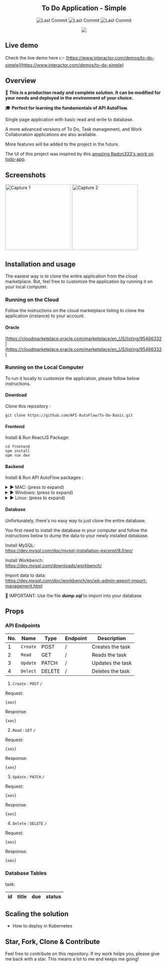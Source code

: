 <!-- <h1 align="center">
<img
		width="250"
		alt="To Do Application - Simple"
		src="https://github.com/API-AutoFlow/To-Do-Basic/blob/master/preview/logo.gif">
</h1> -->
<h2 align="center">
	To Do Application - Simple
</h2>


<!-- https://github.com/Ileriayo/markdown-badges -->
<!-- use https://shields.io/ to create the image -->
<p align="center">

<img alt="Last Commit" src="https://img.shields.io/badge/react-v1.1.1-%2320232a.svg?style=for-the-badge&logo=react&logoColor=%2361DAFB">
<img alt="Last Commit" src="https://img.shields.io/badge/API%20AutoFlow-v1.1.1-2cb706.svg?style=for-the-badge">
<img alt="Last Commit" src="https://img.shields.io/badge/mysql-v1.1.1-%2300f.svg?style=for-the-badge&logo=mysql&logoColor=white">

</p>

<p align="center">
	<img src="https://github.com/API-AutoFlow/To-Do-Basic/blob/master/preview/preview.gif">
</p>

## Live demo

Check the live demo here 👉️ [https://www.interactor.com/demos/to-do-simple](https://www.interactor.com/demos/to-do-simple)

## Overview
🚀 **This is a production ready and complete solution.  It can be modified for your needs and deployed in the environment of your choice.** 

🎓 **Perfect for learning the fundamentals of API AutoFlow.** 

Single page application with basic read and write to database.

A more advanced versions of To Do, Task management, and Work Collaboration applications are also available.

More features will be added to the project in the future.

The UI of this project was inspired by this [amazing Radon333's work on todo-app](https://github.com/Radon333/todo-app).


## Screenshots

<img
		width="210"
		alt="Capture 1"
		src="https://github.com/API-AutoFlow/To-Do-Basic/blob/master/preview/capture-1.png">
<img
		width="210"
		alt="Capture 2"
		src="https://github.com/API-AutoFlow/To-Do-Basic/blob/master/preview/capture-2.png">


## Installation and usage

The easiest way is to clone the entire application from the cloud marketplace. But, feel free to customize the application by running it on your local computer.


<!-- Authors and contributors. Once you complete the application, please contact us. We will help upload the solution in our cloud. -->


### Running on the Cloud
Follow the instructions on the cloud marketplace listing to clone the application (instance) to your account.


<!-- #### Amazon AWS
Not yet listed

#### Google cloud
Not yet listed-->

#### Oracle
[https://cloudmarketplace.oracle.com/marketplace/en_US/listing/95466332](https://cloudmarketplace.oracle.com/marketplace/en_US/listing/95466332)

<!-- #### Docker
Not yet listed 

#### Kubernetes
Not yet listed -->


### Running on the Local Computer
To run it locally to customize the application, please follow below instructions.

#### Download 
Clone this repository :

```
git clone https://github.com/API-AutoFlow/To-Do-Basic.git

```

#### Frontend
Install & Run ReactJS Package:

```
cd frontend
npm install   
npm run dev 
```

#### Backend
Install & Run API AutoFlow packages :

<details>
  <summary>► MAC: (press to expand)</summary>
  
  ```
  cd backend/macos/api_interactor/bin
  ./api_interactor start 
  ```
  
  Open up the browser and go to below URL
  
  ```
  http://localhost:4000
  ```
  
  🚨 IMPORTANT: Run the servers by pressing the ▶️ button
  
  Reference:
  http://www.interactor.com/product/autoflow/installation/macos
</details>

<details>
  <summary>► Windows: (press to expand)</summary>
  
  🚨 IMPORTANT: Open the terminal (cmd) using **Run as Administrator**
  ```
  cd /backend/windows/api_interactor/bin
  ./api_interactor install 
  ./api_interactor start 
  ```
 
  Open up the browser and go to below URL
  
  ```
  http://localhost:4000
  ```
  
  🚨 IMPORTANT 🚨 Run the servers by pressing the ▶️ button
	
	
  Reference:
  http://www.interactor.com/product/autoflow/installation/windows
  
</details>



<details>
  <summary>► Linux: (press to expand)</summary>
  
  Step 1: Download the linux version
  www.interactor.com/product/autoflow/download
  
  Step 2: Open the terminal after downloading the software and Untar the file. For example: 
  
  ```
  tar -xzf autoflow_ubuntu20.tar
  ```

  Step 3: Run API AutoFlow command
  
  
  ```
  cd home/api_interactor/bin
  ./api_interactor start 
  ```
  
  Step 4: Open up the browser and go to below URL
  
  ```
  http://localhost:4000
  ```
  
  Step 4: Run the servers by pressing the ▶️ button
  
  Reference:
  http://www.interactor.com/product/autoflow/installation/linux
</details>

#### Database
Unfortunately, there's no easy way to just clone the entire database. 

You first need to install the database in your computer and follow the instructions below to dump the data to your newly installed database.


Install MySQL:<br/>
https://dev.mysql.com/doc/mysql-installation-excerpt/8.0/en/

Install Workbench:<br/>
https://dev.mysql.com/downloads/workbench/

Import data to data:<br/>
https://dev.mysql.com/doc/workbench/en/wb-admin-export-import-management.html


🚨 IMPORTANT: Use the file **_dump.sql_** to import into your database


## Props

### API Endpoints

| No. | Name           | Type     | Endpoint  | Description|
| --- | -------------- | -------- | --------- | ---------- |
| 1 | `Create`       | POST     | /         | Creates the task |
| 2 | `Read`         | GET      | /         | Reads the task |
| 3 | `Update`       | PATCH    | /         | Updates the task|
| 4 | `Delect`       | DELETE   | /         | Deletes the task  |


1. `Create` : `POST`   `/`    

Request: 

```
{aas}
```

Response: 

```
{aas}
```

2. `Read` : `GET`   `/`    

Request: 

```
{aas}
```

Response: 

```
{aas}
```

3. `Update` : `PATCH`   `/`    

Request: 

```
{aas}
```

Response: 

```
{aas}
```

4. `Delete` : `DELETE`   `/`    

Request: 

```
{aas}
```

Response: 

```
{aas}
```

### Database Tables

task:

| id | title | due | status |
| -- | ----- | --- | ------ |


## Scaling the solution

- How to deploy in Kubernetes


## Star, Fork, Clone & Contribute

Feel free to contribute on this repository. If my work helps you, please give me back with a star. This means a lot to me and keeps me going!


<!-- ## Contributors
 -->


<!-- ALL-CONTRIBUTORS-LIST:END -->
